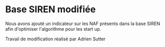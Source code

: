 # Base SIREN modifiée

Nous avons ajouté un indicateur sur les NAF présents dans la base SIREN afin d'optimiser l'algorithme pour les start up.

Travail de modification réalisé par Adrien Sutter
